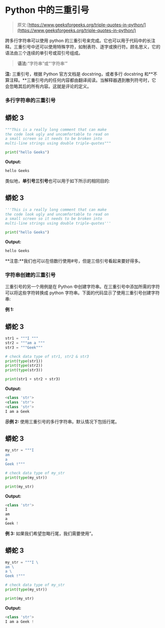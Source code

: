 # Python 中的三重引号

> 原文:[https://www.geeksforgeeks.org/triple-quotes-in-python/](https://www.geeksforgeeks.org/triple-quotes-in-python/)

跨多行字符串可以使用 python 的三重引号来完成。它也可以用于代码中的长注释。三重引号中还可以使用特殊字符，如制表符、逐字或换行符。顾名思义，它的语法由三个连续的单引号或双引号组成。

> **语法:**“字符串”或“‘字符串’”

**注:** 三重引号，根据 Python 官方文档是 docstring，或者多行 docstring 和**不算注释。**三重引号内的任何内容都由翻译阅读。当解释器遇到散列符号时，它会忽略其后的所有内容。这就是评论的定义。

### **多行字符串的三重引号**

## 蟒蛇 3

```py
"""This is a really long comment that can make
the code look ugly and uncomfortable to read on
a small screen so it needs to be broken into
multi-line strings using double triple-quotes"""

print("hello Geeks")
```

**Output:** 

```py
hello Geeks
```

类似地，**单引号三引号**也可以用于如下所示的相同目的:

## 蟒蛇 3

```py
'''This is a really long comment that can make
the code look ugly and uncomfortable to read on
a small screen so it needs to be broken into
multi-line strings using double triple-quotes'''

print("hello Geeks")
```

**Output:** 

```py
hello Geeks
```

**注意:**我们也可以在倍数行使用#号，但是三倍引号看起来要好得多。

### **字符串创建的三重引号**

三重引号的另一个用例是在 Python 中创建字符串。在三重引号中添加所需的字符可以将这些字符转换成 python 字符串。下面的代码显示了使用三重引号创建字符串:

**例 1:**

## 蟒蛇 3

```py
str1 = """I """
str2 = """am a """
str3 = """Geek"""

# check data type of str1, str2 & str3
print(type(str1))
print(type(str2))
print(type(str3))

print(str1 + str2 + str3)
```

**Output:** 

```py
<class 'str'>
<class 'str'>
<class 'str'>
I am a Geek
```

**示例 2:**
使用三重引号的多行字符串。默认情况下包括行尾。

## 蟒蛇 3

```py
my_str = """I
am
a
Geek !"""

# check data type of my_str
print(type(my_str))

print(my_str)
```

**Output:** 

```py
<class 'str'>
I
am
a
Geek !
```

**例 3:**
如果我们希望忽略行尾，我们需要使用”。

## 蟒蛇 3

```py
my_str = """I \
am \
a \
Geek !"""

# check data type of my_str
print(type(my_str))

print(my_str)
```

**Output:** 

```py
<class 'str'>
I am a Geek !
```